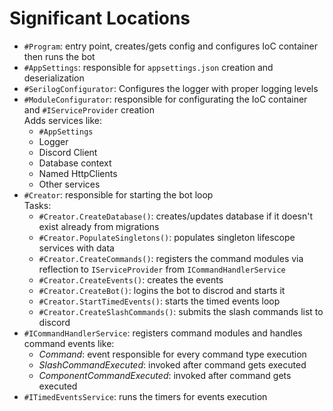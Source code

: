 # Significant Locations
- `#Program`: entry point, creates/gets config and configures IoC container then runs the bot
- `#AppSettings`: responsible for `appsettings.json` creation and deserialization
- `#SerilogConfigurator`: Configures the logger with proper logging levels
- `#ModuleConfigurator`: responsible for configurating the IoC container and `#IServiceProvider` creation
<br>Adds services like:
  - `#AppSettings`
  - Logger
  - Discord Client
  - Database context
  - Named HttpClients
  - Other services
- `#Creator`:  responsible for starting the bot loop<br>
Tasks:
    - `#Creator.CreateDatabase()`: creates/updates database if it doesn't exist already from migrations
    - `#Creator.PopulateSingletons()`: populates singleton lifescope services with data
    - `#Creator.CreateCommands()`: registers the command modules via reflection to `IServiceProvider` from `ICommandHandlerService`
    - `#Creator.CreateEvents()`: creates the events
    - `#Creator.CreateBot()`: logins the bot to discrod and starts it
    - `#Creator.StartTimedEvents()`: starts the timed events loop
    - `#Creator.CreateSlashCommands()`: submits the slash commands list to discord
- `#ICommandHandlerService`: registers command modules and handles command events like:
  - *Command*: event responsible for every command type execution
  - *SlashCommandExecuted*: invoked after command gets executed
  - *ComponentCommandExecuted*: invoked after command gets executed
- `#ITimedEventsService`: runs the timers for events execution 